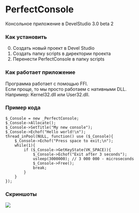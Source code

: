 # PerfectConsole
 
Консольное приложение в DevelStudio 3.0 beta 2

### Как установить

0. Создать новый проект в Devel Studio
0. Создать папку scripts в директории проекта
0. Перенести PerfectConsole в папку scripts

### Как работает приложение

Программа работает с помощью FFI.  
Если проще, то мы просто работаем с нативными DLL.  
Например: Kernel32.dll или User32.dll.

### Пример кода

    $_Console = new _PerfectConsole;
    $_Console->Allocate();
	$_Console->SetTitle("My new console");
	$_Console->Echof("Hello world!\n");
    thread_inPool(NULL, function() use ($_Console){
        $_Console->Echof("Press space to exit;\n");
		while(1){
			if ($_Console->GetKeyState(VK_SPACE)){
				$_Console->Echof("Exit after 3 seconds");
				usleep(3000000); // 3 000 000 - microseconds
				$_Console->Free();
				break;
			}
		}
    });
 
### Скриншоты
![](https://prnt.sc/vk7gwg/direct)
